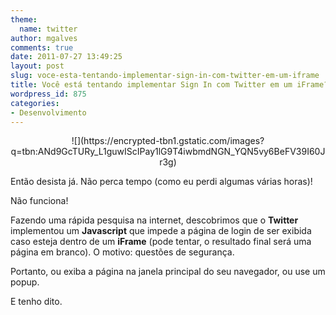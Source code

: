 ```yaml
---
theme:
  name: twitter
author: mgalves
comments: true
date: 2011-07-27 13:49:25
layout: post
slug: voce-esta-tentando-implementar-sign-in-com-twitter-em-um-iframe
title: Você está tentando implementar Sign In com Twitter em um iFrame?
wordpress_id: 875
categories:
- Desenvolvimento
---
```


<div style="text-align: center;" markdown="1">
    ![](https://encrypted-tbn1.gstatic.com/images?q=tbn:ANd9GcTURy_L1guwIScIPay1lG9T4iwbmdNGN_YQN5vy6BeFV39I60Jr3g)
</div>

Então desista já. Não perca tempo (como eu perdi algumas várias horas)!

Não funciona!

Fazendo uma rápida pesquisa na internet, descobrimos que o **Twitter** implementou um **Javascript** que impede a página de login de ser exibida caso esteja dentro de um **iFrame** (pode tentar, o resultado final será uma página em branco). O motivo: questões de segurança.

Portanto, ou exiba a página na janela principal do seu navegador, ou use um popup.

E tenho dito.

